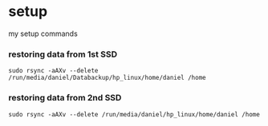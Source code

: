 # setup
my setup commands

### restoring data from 1st SSD
`sudo rsync -aAXv --delete /run/media/daniel/Databackup/hp_linux/home/daniel /home`
### restoring data from 2nd SSD
`sudo rsync -aAXv --delete /run/media/daniel/hp_linux/home/daniel /home`
